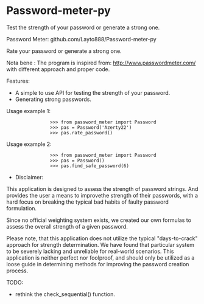 # Password-meter-py
Test the strength of your password or generate a strong one.

Password Meter: github.com/Layto888/Password-meter-py

Rate your password or generate a strong one.

Nota bene : The program is inspired from:
http://www.passwordmeter.com/ with different approach and proper code.

Features:
- A simple to use API for testing the strength of your password.
- Generating strong passwords.

Usage example 1:

                    >>> from password_meter import Password
                    >>> pas = Password('Azerty22')
                    >>> pas.rate_password()

Usage example 2:

                    >>> from password_meter import Password
                    >>> pas = Password()
                    >>> pas.find_safe_password(6)


* Disclaimer:

This application is designed to assess the strength of password strings.
And provides the user a means to improvethe strength of their passwords, 
with a hard focus on breaking the typical bad habits of faulty password 
formulation.

Since no official weighting system exists, we created our own formulas
to assess the overall strength of a given password.

Please note, that this application does not utilize the typical "days-to-crack"
approach for strength determination.
We have found that particular system to be severely lacking and unreliable
for real-world scenarios. This application is neither perfect nor foolproof,
and should only be utilized as a loose guide in determining methods for
improving the password creation process.

TODO: 
- rethink the check_sequential() function.
